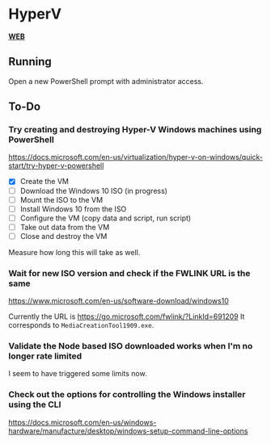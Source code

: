 # HyperV

[**WEB**](https://tomashubelbauer.github.io/hyperv)

## Running

Open a new PowerShell prompt with administrator access.

## To-Do

### Try creating and destroying Hyper-V Windows machines using PowerShell

https://docs.microsoft.com/en-us/virtualization/hyper-v-on-windows/quick-start/try-hyper-v-powershell

- [x] Create the VM
- [ ] Download the Windows 10 ISO (in progress)
- [ ] Mount the ISO to the VM
- [ ] Install Windows 10 from the ISO
- [ ] Configure the VM (copy data and script, run script)
- [ ] Take out data from the VM
- [ ] Close and destroy the VM

Measure how long this will take as well.

### Wait for new ISO version and check if the FWLINK URL is the same

https://www.microsoft.com/en-us/software-download/windows10

Currently the URL is https://go.microsoft.com/fwlink/?LinkId=691209
It corresponds to `MediaCreationTool1909.exe`.

### Validate the Node based ISO downloaded works when I'm no longer rate limited

I seem to have triggered some limits now.

### Check out the options for controlling the Windows installer using the CLI

https://docs.microsoft.com/en-us/windows-hardware/manufacture/desktop/windows-setup-command-line-options
